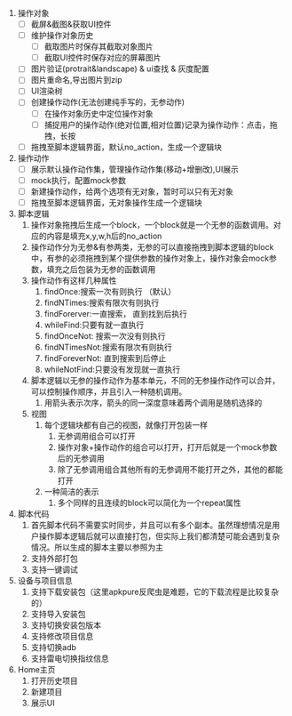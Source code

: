 1. 操作对象
	- [ ] 截屏&截图&获取UI控件
	- [ ] 维护操作对象历史
		- [ ] 截取图片时保存其截取对象图片
		- [ ] 截取UI控件时保存对应的屏幕图片
	- [ ] 图片验证(protrait&landscape) & ui查找 & 灰度配置
	- [ ] 图片重命名,导出图片到zip
	- [ ] UI渲染树
	- [ ] 创建操作动作(无法创建纯手写的，无参动作)
		- [ ] 在操作对象历史中定位操作对象
		- [ ] 捕捉用户的操作动作(绝对位置,相对位置)记录为操作动作：点击，拖拽，长按
	- [ ] 拖拽至脚本逻辑界面，默认no_action，生成一个逻辑块
2. 操作动作
	- [ ] 展示默认操作动作集，管理操作动作集(移动+增删改),UI展示
	- [ ] mock执行，配置mock参数
	- [ ] 新建操作动作，给两个选项有无对象，暂时可以只有无对象
	- [ ] 拖拽至脚本逻辑界面，无对象操作生成一个逻辑块
3. 脚本逻辑
	1. 操作对象拖拽后生成一个block，一个block就是一个无参的函数调用。对应的内容是填充x,y,w,h后的no_action
	2. 操作动作分为无参&有参两类，无参的可以直接拖拽到脚本逻辑的block中，有参的必须拖拽到某个提供参数的操作对象上，操作对象会mock参数，填充之后包装为无参的函数调用
	3. 操作动作有这样几种属性
		1. findOnce:搜索一次有则执行 （默认）
		2. findNTimes:搜索有限次有则执行
		3. findForerver:一直搜索， 直到找到后执行
		4. whileFind:只要有就一直执行
		5. findOnceNot: 搜索一次没有则执行
		6. findNTimesNot:搜索有限次有则执行
		7. findForeverNot: 直到搜索到后停止
		8. whileNotFind:只要没有发现就一直执行
	4. 脚本逻辑以无参的操作动作为基本单元，不同的无参操作动作可以合并，可以控制操作顺序，并且引入一种随机调用。
		1. 用箭头表示次序，箭头的同一深度意味着两个调用是随机选择的
	5. 视图
		1. 每个逻辑块都有自己的视图，就像打开包装一样
			1. 无参调用组合可以打开
			2. 操作对象+操作动作的组合可以打开，打开后就是一个mock参数后的无参调用
			3. 除了无参调用组合其他所有的无参调用不能打开之外，其他的都能打开
		2. 一种简洁的表示
			1. 多个同样的且连续的block可以简化为一个repeat属性
4. 脚本代码
	1. 首先脚本代码不需要实时同步，并且可以有多个副本。虽然理想情况是用户操作脚本逻辑后就可以直接打包，但实际上我们都清楚可能会遇到复杂情况。所以生成的脚本主要以参照为主
	2. 支持外部打包
	3. 支持一键调试
5. 设备与项目信息
	1. 支持下载安装包（这里apkpure反爬虫是难题，它的下载流程是比较复杂的）
	2. 支持导入安装包
	3. 支持切换安装包版本
	4. 支持修改项目信息
	5. 支持切换adb
	6. 支持雷电切换指纹信息
6. Home主页
	1. 打开历史项目
	2. 新建项目
	3. 展示UI